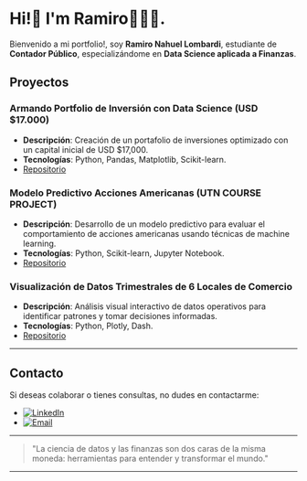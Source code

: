 # Hi!👋 I'm Ramiro👨🏻‍💻.

Bienvenido a mi portfolio!, soy **Ramiro Nahuel Lombardi**, estudiante de **Contador Público**, especializándome en **Data Science aplicada a Finanzas**.

## Proyectos

### Armando Portfolio de Inversión con Data Science (USD $17.000)
- **Descripción**: Creación de un portafolio de inversiones optimizado con un capital inicial de USD $17,000.
- **Tecnologías**: Python, Pandas, Matplotlib, Scikit-learn.
- [Repositorio](#)

### Modelo Predictivo Acciones Americanas (UTN COURSE PROJECT)
- **Descripción**: Desarrollo de un modelo predictivo para evaluar el comportamiento de acciones americanas usando técnicas de machine learning.
- **Tecnologías**: Python, Scikit-learn, Jupyter Notebook.
- [Repositorio](#)

### Visualización de Datos Trimestrales de 6 Locales de Comercio
- **Descripción**: Análisis visual interactivo de datos operativos para identificar patrones y tomar decisiones informadas.
- **Tecnologías**: Python, Plotly, Dash.
- [Repositorio](#)

---

## Contacto

Si deseas colaborar o tienes consultas, no dudes en contactarme:

- [![LinkedIn](https://img.shields.io/badge/LinkedIn-ramirolombardi-blue)](https://linkedin.com/in/ramirolombardi)
- [![Email](https://img.shields.io/badge/Email-contacto%40ejemplo.com-red)](mailto:ramanlombardi@gmail.com)
---

> "La ciencia de datos y las finanzas son dos caras de la misma moneda: herramientas para entender y transformar el mundo."

---
